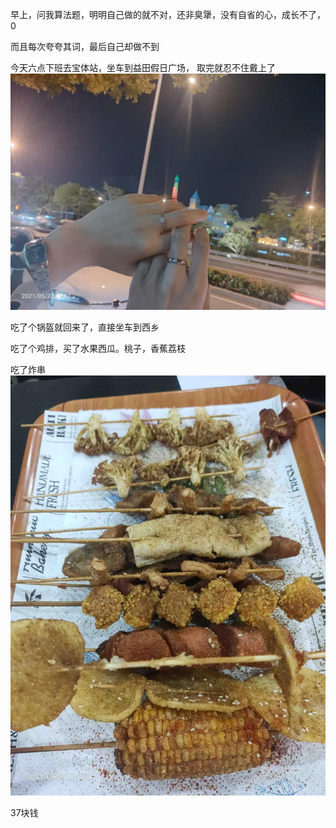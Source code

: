 早上，问我算法题，明明自己做的就不对，还非臭犟，没有自省的心，成长不了，0

而且每次夸夸其词，最后自己却做不到


今天六点下班去宝体站，坐车到益田假日广场，
取完就忍不住戴上了
![](../img/6904315-203c52405843131c.jpg)

吃了个锅盔就回来了，直接坐车到西乡

吃了个鸡排，买了水果西瓜。桃子，香蕉荔枝

吃了炸串
![](../img/6904315-6a86603a291cbfb4.jpg)

37块钱
